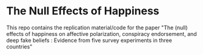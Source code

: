 # The Null Effects of Happiness

This repo contains the replication material/code for the paper "The (null) effects of happiness on affective polarization, conspiracy endorsement, and deep  fake beliefs : Evidence from five survey experiments in three countries"
